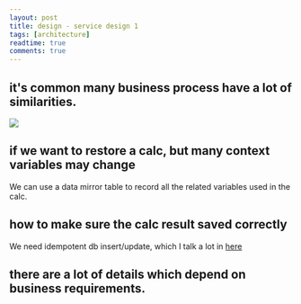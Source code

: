 ```yaml
---
layout: post
title: design - service design 1
tags: [architecture]
readtime: true
comments: true
---
```


## it's common many business process have a lot of similarities.

![](https://pt-starimg.didistatic.com/static/starimg/img/WZZtElqVEi1623416844350.png)

## if we want to restore a calc, but many context variables may change
We can use a data mirror table to record all the related variables used in the calc.

## how to make sure the calc result saved correctly
We need idempotent db insert/update, which I talk a lot in [here](2021-06-10-idempotent_db_update.md)


## there are a lot of details which depend on business requirements.

